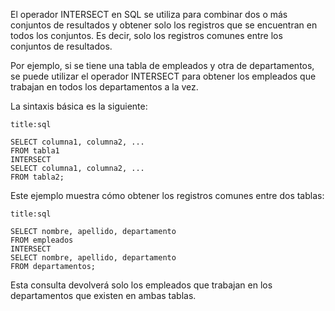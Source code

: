 El operador INTERSECT en SQL se utiliza para combinar dos o más conjuntos de resultados y obtener solo los registros que se encuentran en todos los conjuntos. Es decir, solo los registros comunes entre los conjuntos de resultados.

Por ejemplo, si se tiene una tabla de empleados y otra de departamentos, se puede utilizar el operador INTERSECT para obtener los empleados que trabajan en todos los departamentos a la vez.

La sintaxis básica es la siguiente:

```ad-info
title:sql
```
```
SELECT columna1, columna2, ...
FROM tabla1
INTERSECT
SELECT columna1, columna2, ...
FROM tabla2;
```

Este ejemplo muestra cómo obtener los registros comunes entre dos tablas:

```ad-example
title:sql
```
```
SELECT nombre, apellido, departamento
FROM empleados
INTERSECT
SELECT nombre, apellido, departamento
FROM departamentos;
```

Esta consulta devolverá solo los empleados que trabajan en los departamentos que existen en ambas tablas.